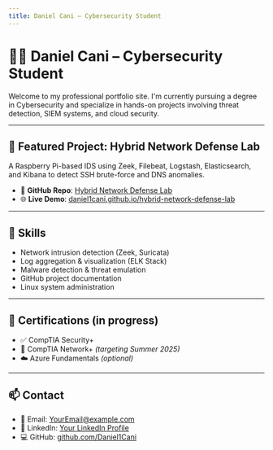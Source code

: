 ```yaml
---
title: Daniel Cani – Cybersecurity Student
---
```


# 👨‍💻 Daniel Cani – Cybersecurity Student

Welcome to my professional portfolio site. I'm currently pursuing a degree in Cybersecurity and specialize in hands-on projects involving threat detection, SIEM systems, and cloud security.

---

## 🚀 Featured Project: Hybrid Network Defense Lab

A Raspberry Pi-based IDS using Zeek, Filebeat, Logstash, Elasticsearch, and Kibana to detect SSH brute-force and DNS anomalies.

- 🔗 **GitHub Repo**: [Hybrid Network Defense Lab](https://github.com/Daniel1Cani/hybrid-network-defense-lab)  
- 🌐 **Live Demo**: [daniel1cani.github.io/hybrid-network-defense-lab](https://daniel1cani.github.io/hybrid-network-defense-lab)

---

## 🧠 Skills

- Network intrusion detection (Zeek, Suricata)  
- Log aggregation & visualization (ELK Stack)  
- Malware detection & threat emulation  
- GitHub project documentation  
- Linux system administration

---

## 🏅 Certifications (in progress)

- ✅ CompTIA Security+  
- 📌 CompTIA Network+ *(targeting Summer 2025)*  
- ☁️ Azure Fundamentals *(optional)*

---

## 📫 Contact

- 📧 Email: [YourEmail@example.com](mailto:YourEmail@example.com)  
- 💼 LinkedIn: [Your LinkedIn Profile](#)  
- 💻 GitHub: [github.com/Daniel1Cani](https://github.com/Daniel1Cani)
